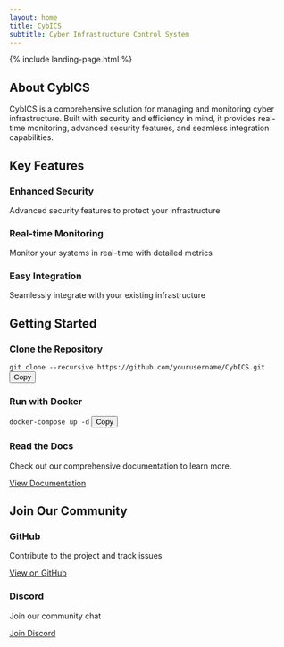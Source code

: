 ```yaml
---
layout: home
title: CybICS
subtitle: Cyber Infrastructure Control System
---
```


{% include landing-page.html %}

<section id="aboutme" class="section">
  <div class="container">
    <h2 class="section-title">About CybICS</h2>
    <div class="row">
      <div class="col-md-8">
        <p class="section-text">
          CybICS is a comprehensive solution for managing and monitoring cyber infrastructure. 
          Built with security and efficiency in mind, it provides real-time monitoring, 
          advanced security features, and seamless integration capabilities.
        </p>
      </div>
    </div>
  </div>
</section>

<section id="skills" class="section">
  <div class="container">
    <h2 class="section-title">Key Features</h2>
    <div class="row">
      <div class="col-md-4">
        <div class="skill-item">
          <i class="fas fa-shield-alt"></i>
          <h3>Enhanced Security</h3>
          <p>Advanced security features to protect your infrastructure</p>
        </div>
      </div>
      <div class="col-md-4">
        <div class="skill-item">
          <i class="fas fa-tachometer-alt"></i>
          <h3>Real-time Monitoring</h3>
          <p>Monitor your systems in real-time with detailed metrics</p>
        </div>
      </div>
      <div class="col-md-4">
        <div class="skill-item">
          <i class="fas fa-cogs"></i>
          <h3>Easy Integration</h3>
          <p>Seamlessly integrate with your existing infrastructure</p>
        </div>
      </div>
    </div>
  </div>
</section>

<section id="projects" class="section">
  <div class="container">
    <h2 class="section-title">Getting Started</h2>
    <div class="row">
      <div class="col-md-4">
        <div class="project-item">
          <div class="project-title">
            <i class="fas fa-download"></i>
            <h3>Clone the Repository</h3>
          </div>
          <div class="project-content">
            <div class="code-block">
              <code>git clone --recursive https://github.com/yourusername/CybICS.git</code>
              <button class="copy-button" onclick="copyCode(this)">Copy</button>
            </div>
          </div>
        </div>
      </div>
      <div class="col-md-4">
        <div class="project-item">
          <div class="project-title">
            <i class="fas fa-cube"></i>
            <h3>Run with Docker</h3>
          </div>
          <div class="project-content">
            <div class="code-block">
              <code>docker-compose up -d</code>
              <button class="copy-button" onclick="copyCode(this)">Copy</button>
            </div>
          </div>
        </div>
      </div>
      <div class="col-md-4">
        <div class="project-item">
          <div class="project-title">
            <i class="fas fa-book"></i>
            <h3>Read the Docs</h3>
          </div>
          <div class="project-content">
            <p>Check out our comprehensive documentation to learn more.</p>
            <a href="/docs" class="btn btn-primary">View Documentation</a>
          </div>
        </div>
      </div>
    </div>
  </div>
</section>

<section id="contact" class="section">
  <div class="container">
    <h2 class="section-title">Join Our Community</h2>
    <div class="row">
      <div class="col-md-6">
        <div class="contact-item">
          <i class="fab fa-github"></i>
          <h3>GitHub</h3>
          <p>Contribute to the project and track issues</p>
          <a href="https://github.com/yourusername/CybICS" class="btn btn-primary">View on GitHub</a>
        </div>
      </div>
      <div class="col-md-6">
        <div class="contact-item">
          <i class="fab fa-discord"></i>
          <h3>Discord</h3>
          <p>Join our community chat</p>
          <a href="https://discord.gg/yourdiscord" class="btn btn-primary">Join Discord</a>
        </div>
      </div>
    </div>
  </div>
</section>

<script>
function copyCode(button) {
  const codeBlock = button.previousElementSibling;
  const textArea = document.createElement('textarea');
  textArea.value = codeBlock.textContent;
  document.body.appendChild(textArea);
  textArea.select();
  document.execCommand('copy');
  document.body.removeChild(textArea);
  
  button.classList.add('copied');
  button.textContent = 'Copied!';
  setTimeout(() => {
    button.classList.remove('copied');
    button.textContent = 'Copy';
  }, 2000);
}
</script> 